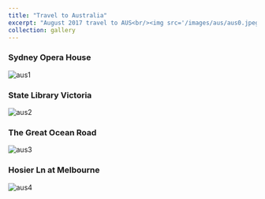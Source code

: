 ```yaml
---
title: "Travel to Australia"
excerpt: "August 2017 travel to AUS<br/><img src='/images/aus/aus0.jpeg'>"
collection: gallery
---
```

### Sydney Opera House
![aus1](/images/aus/aus1.jpeg)

### State Library Victoria
![aus2](/images/aus/aus2.jpeg)

### The Great Ocean Road
![aus3](/images/aus/aus3.jpeg)

### Hosier Ln at Melbourne
![aus4](/images/aus/aus4.jpeg)